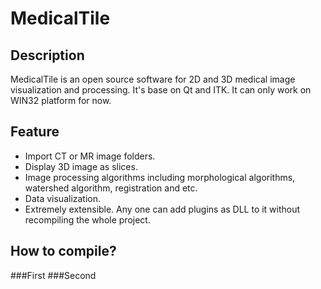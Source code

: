 MedicalTile
===========
Description
----------------
MedicalTile is an open source software for 2D and 3D medical image visualization and processing. 
It's base on Qt and ITK. It can only work on WIN32 platform for now.

Feature
---------------
* Import CT or MR image folders.
* Display 3D image as slices.
* Image processing algorithms including morphological algorithms, watershed algorithm, registration and etc.
* Data visualization.
* Extremely extensible. Any one can add plugins as DLL to it without recompiling the whole project. 

How to compile?
---------------
###First
###Second

